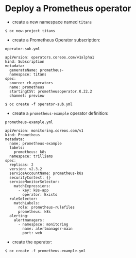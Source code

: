 # Deploy a Prometheus operator

- create a new namespace named `titans`

````
$ oc new-project titans
````

- create a Prometheus Operator subscription:

`operator-sub.yml`

````
apiVersion: operators.coreos.com/v1alpha1
kind: Subscription
metadata:
  generateName: prometheus-
  namespace: titans
spec:
  source: rh-operators
  name: prometheus
  startingCSV: prometheusoperator.0.22.2
  channel: preview
````
````
$ oc create -f operator-sub.yml
````
- create a `prometheus-example` operator definition:

`prometheus-example.yml`

````
apiVersion: monitoring.coreos.com/v1
kind: Prometheus
metadata:
  name: prometheus-example
  labels:
    prometheus: k8s
  namespace: trilliams
spec:
  replicas: 2
  version: v2.3.2
  serviceAccountName: prometheus-k8s
  securityContext: {}
  serviceMonitorSelector:
    matchExpressions:
      - key: k8s-app
        operator: Exists
  ruleSelector:
    matchLabels:
      role: prometheus-rulefiles
      prometheus: k8s
  alerting:
    alertmanagers:
      - namespace: monitoring
        name: alertmanager-main
        port: web
````

- create the operator:

````
$ oc create -f prometheus-example.yml
````
